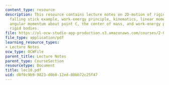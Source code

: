 ```yaml
---
content_type: resource
description: This resource contains lecture notes on 2D-motion of rigid bodies, the
  falling stick example, work-energy principle, kinematics, linear momentum in x-direction,
  angular momentum about point C, the center of mass, and work-energy principle for
  rigid bodies.
file: https://ol-ocw-studio-app-production.s3.amazonaws.com/courses/2-003j-dynamics-and-control-i-spring-2007/d8f0c9b99823d0b012ed08bb72c25f47_lec10.pdf
file_type: application/pdf
learning_resource_types:
- Lecture Notes
ocw_type: OCWFile
parent_title: Lecture Notes
parent_type: CourseSection
resourcetype: Document
title: lec10.pdf
uid: d8f0c9b9-9823-d0b0-12ed-08bb72c25f47
---
```

